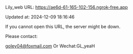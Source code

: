 Lily_web URL: https://ae6d-61-165-102-156.ngrok-free.app

Updated at: 2024-12-09 18:16:46

If you cannot open this URL, the server might be down.

Please contact: 

goley04@foxmail.com Or Wechat:GL_yeaH
